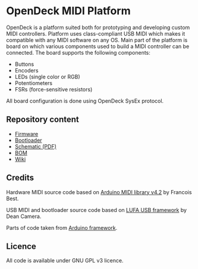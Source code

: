 # OpenDeck MIDI Platform

OpenDeck is a platform suited both for prototyping and developing custom MIDI controllers. Platform uses class-compliant USB MIDI which makes it compatible with any MIDI software on any OS. Main part of the platform is board on which various components used to build a MIDI controller can be connected. The board supports the following components:

* Buttons
* Encoders
* LEDs (single color or RGB)
* Potentiometers
* FSRs (force-sensitive resistors)

All board configuration is done using OpenDeck SysEx protocol.

## Repository content

* [Firmware](https://github.com/paradajz/OpenDeck/tree/master/src/Firmware)
* [Bootloader](https://github.com/paradajz/OpenDeck/tree/master/src/Bootloader)
* [Schematic (PDF)](https://github.com/paradajz/OpenDeck/blob/master/bin/sch/v1.2.0/OpenDeck-r1.2.0.pdf)
* [BOM](https://github.com/paradajz/OpenDeck/blob/master/bin/sch/v1.2.0/OpenDeck-r1.2.0.csv)
* [Wiki](https://github.com/paradajz/OpenDeck/wiki)

## Credits

Hardware MIDI source code based on [Arduino MIDI library v4.2](https://github.com/FortySevenEffects/arduino_midi_library/releases/tag/4.2) by Francois Best.

USB MIDI and bootloader source code based on [LUFA USB framework](http://www.fourwalledcubicle.com/LUFA.php) by Dean Camera.

Parts of code taken from [Arduino framework](https://github.com/arduino/Arduino).

## Licence

All code is available under GNU GPL v3 licence.